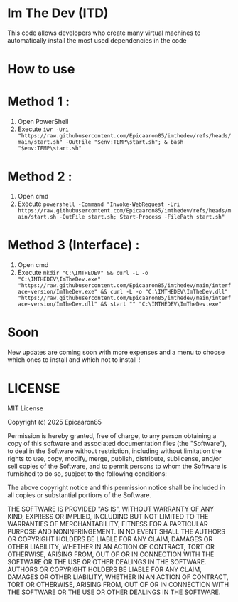 
# Im The Dev    (ITD)

This code allows developers who create many virtual machines to automatically install the most used dependencies in the code

# How to use

# Method 1 :
1. Open PowerShell
2. Execute `iwr -Uri "https://raw.githubusercontent.com/Epicaaron85/imthedev/refs/heads/main/start.sh" -OutFile "$env:TEMP\start.sh"; & bash "$env:TEMP\start.sh"
`

# Method 2 :
1. Open cmd
2. Execute `powershell -Command "Invoke-WebRequest -Uri https://raw.githubusercontent.com/Epicaaron85/imthedev/refs/heads/main/start.sh -OutFile start.sh; Start-Process -FilePath start.sh"
`


# Method 3 (Interface) :
1. Open cmd
2. Execute `mkdir "C:\IMTHEDEV" && curl -L -o "C:\IMTHEDEV\ImTheDev.exe" "https://raw.githubusercontent.com/Epicaaron85/imthedev/main/interface-version/ImTheDev.exe" && curl -L -o "C:\IMTHEDEV\ImTheDev.dll" "https://raw.githubusercontent.com/Epicaaron85/imthedev/main/interface-version/ImTheDev.dll" && start "" "C:\IMTHEDEV\ImTheDev.exe"
`

# Soon

New updates are coming soon with more expenses and a menu to choose which ones to install and which not to install !



# LICENSE

MIT License

Copyright (c) 2025 Epicaaron85

Permission is hereby granted, free of charge, to any person obtaining a copy
of this software and associated documentation files (the "Software"), to deal
in the Software without restriction, including without limitation the rights
to use, copy, modify, merge, publish, distribute, sublicense, and/or sell
copies of the Software, and to permit persons to whom the Software is
furnished to do so, subject to the following conditions:

The above copyright notice and this permission notice shall be included in all
copies or substantial portions of the Software.

THE SOFTWARE IS PROVIDED "AS IS", WITHOUT WARRANTY OF ANY KIND, EXPRESS OR
IMPLIED, INCLUDING BUT NOT LIMITED TO THE WARRANTIES OF MERCHANTABILITY,
FITNESS FOR A PARTICULAR PURPOSE AND NONINFRINGEMENT. IN NO EVENT SHALL THE
AUTHORS OR COPYRIGHT HOLDERS BE LIABLE FOR ANY CLAIM, DAMAGES OR OTHER
LIABILITY, WHETHER IN AN ACTION OF CONTRACT, TORT OR OTHERWISE, ARISING FROM,
OUT OF OR IN CONNECTION WITH THE SOFTWARE OR THE USE OR OTHER DEALINGS IN THE
SOFTWARE.
AUTHORS OR COPYRIGHT HOLDERS BE LIABLE FOR ANY CLAIM, DAMAGES OR OTHER
LIABILITY, WHETHER IN AN ACTION OF CONTRACT, TORT OR OTHERWISE, ARISING FROM,
OUT OF OR IN CONNECTION WITH THE SOFTWARE OR THE USE OR OTHER DEALINGS IN THE
SOFTWARE.

